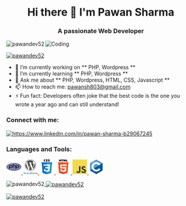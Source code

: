 <h1 align = center>Hi there 👋 I'm Pawan Sharma</h1>
<h3 align = center>A passionate Web Developer</h3>


<img align="right" alt="Coding" width="400" src="https://camo.githubusercontent.com/c1dcb74cc1c1835b1d716f5051499a2814c683c806b15f04b0eba492863703e9/68747470733a2f2f63646e2e6472696262626c652e636f6d2f75736572732f3733303730332f73637265656e73686f74732f363538313234332f6176656e746f2e676966">


<p align="left"> <img src="https://komarev.com/ghpvc/?username=pawandev52&label=Profile%20views&color=0e75b6&style=flat" alt="pawandev52" /> </p>

<p align="left"> <a href="https://github.com/ryo-ma/github-profile-trophy"><img src="https://github-profile-trophy.vercel.app/?username=pawandev52" alt="pawandev52" /></a> </p>
<!--
Here are some ideas to get you started:
- 👯 I’m looking to collaborate on ...
- 🤔 I’m looking for help with ...
- 😄 Pronouns: ...
-->


- 🔭 I’m currently working on ** PHP, Wordpress **
- 🌱 I’m currently learning ** PHP, Wordpress **
- 💬 Ask me about ** PHP, Wordpress, HTML, CSS, Javascript **
- 📫 How to reach me: pawansh803@gmail.com
- ⚡ Fun fact: Developers often joke that the best code is the one you wrote a year ago and can still understand!

<h3 align="left">Connect with me:</h3>
<p align="left">
<a href="https://www.linkedin.com/in/pawan-sharma-b29067245" target="blank"><img align="center" src="https://raw.githubusercontent.com/rahuldkjain/github-profile-readme-generator/master/src/images/icons/Social/linked-in-alt.svg" alt="https://www.linkedin.com/in/pawan-sharma-b29067245" height="30" width="40" /></a>
</p>

<h3 align="left">Languages and Tools:</h3>
<p align="left"> <a href="https://www.php.net/" target="_blank" rel="noreferrer"> <img src="https://raw.githubusercontent.com/devicons/devicon/master/icons/php/php-original.svg" alt="php" width="40" height="40"/> </a> <a href="https://wordpress.com/" target="_blank" rel="noreferrer"> <img src="https://raw.githubusercontent.com/devicons/devicon/master/icons/wordpress/wordpress-original.svg" alt="wordpress" width="40" height="40"/> </a> <a href="https://www.w3schools.com/css/" target="_blank" rel="noreferrer"> <img src="https://raw.githubusercontent.com/devicons/devicon/master/icons/css3/css3-original-wordmark.svg" alt="css3" width="40" height="40"/> </a> <a href="https://www.w3.org/html/" target="_blank" rel="noreferrer"> <img src="https://raw.githubusercontent.com/devicons/devicon/master/icons/html5/html5-original-wordmark.svg" alt="html5" width="40" height="40"/> </a> 
<a href="https://www.w3.org/javascript/" target="_blank" rel="noreferrer"> <img src="https://raw.githubusercontent.com/devicons/devicon/master/icons/javascript/javascript-original.svg" alt="javascript" width="40" height="40"/> </a> <a href="https://www.cprogramming.com/" target="_blank" rel="noreferrer"> <img src="https://raw.githubusercontent.com/devicons/devicon/master/icons/c/c-original.svg" alt="c" width="40" height="40"/> </p>

<p><img align="left" src="https://github-readme-stats.vercel.app/api/top-langs?username=pawandev52&show_icons=true&locale=en&layout=compact" alt="pawandev52" /></p>

<p>&nbsp;<img align="center" src="https://github-readme-stats.vercel.app/api?username=pawandev52&show_icons=true&locale=en" alt="pawandev52" /></p>

<p><img align="center" src="https://github-readme-streak-stats.herokuapp.com/?user=pawandev52&" alt="pawandev52" /></p>
